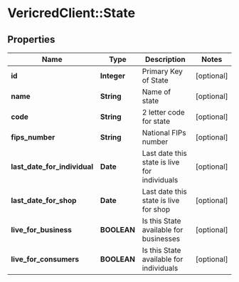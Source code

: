 # VericredClient::State

## Properties
Name | Type | Description | Notes
------------ | ------------- | ------------- | -------------
**id** | **Integer** | Primary Key of State | [optional] 
**name** | **String** | Name of state | [optional] 
**code** | **String** | 2 letter code for state | [optional] 
**fips_number** | **String** | National FIPs number | [optional] 
**last_date_for_individual** | **Date** | Last date this state is live for individuals | [optional] 
**last_date_for_shop** | **Date** | Last date this state is live for shop | [optional] 
**live_for_business** | **BOOLEAN** | Is this State available for businesses | [optional] 
**live_for_consumers** | **BOOLEAN** | Is this State available for individuals | [optional] 


